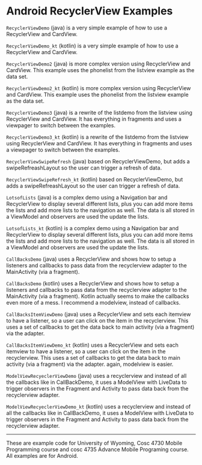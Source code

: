 Android RecyclerView Examples
==============

`RecyclerViewDemo` (java) is a very simple example of how to use a RecyclerView and CardView. 

`RecyclerViewDemo_kt` (kotlin) is a very simple example of how to use a RecyclerView and CardView.   

`RecyclerViewDemo2` (java) is more complex version using RecyclerView and CardView. This example uses the phonelist from the listview example as the data set.

`RecyclerViewDemo2_kt` (kotlin) is more complex version using RecyclerView and CardView. This example uses the phonelist from the listview example as the data set.

`RecyclerViewDemo3` (java) is a rewrite of the listdemo from the listview using RecyclerView and CardView. It has everything in fragments and uses a viewpager to switch between the examples.

`RecyclerViewDemo3_kt` (kotlin) is a rewrite of the listdemo from the listview using RecyclerView and CardView. It has everything in fragments and uses a viewpager to switch between the examples.

`RecyclerViewSwipeRefresh` (java) based on RecyclerViewDemo, but adds a swipeRefreashLayout so the user can trigger a refresh of data.

`RecyclerViewSwipeRefresh_kt` (kotlin) based on RecyclerViewDemo, but adds a swipeRefreashLayout so the user can trigger a refresh of data.

`LotsofLists` (java) is a complex demo using a Navigation bar and RecyclerView to display several different lists, plus you can add more items the lists and add more lists to the navigation as well.  The data is all stored in a ViewModel and observers are used the update the lists.

`LotsofLists_kt` (kotlin) is a complex demo using a Navigation bar and RecyclerView to display several different lists, plus you can add more items the lists and add more lists to the navigation as well.  The data is all stored in a ViewModel and observers are used the update the lists.

`CallBacksDemo` (java) uses a RecyclerView and shows how to setup a listeners and callbacks to pass data from the recyclerview adapter to the MainActivity (via a fragment).

`CallBacksDemo` (kotlin) uses a RecyclerView and shows how to setup a listeners and callbacks to pass data from the recyclerview adapter to the MainActivity (via a fragment). Kotlin actually seems to make the callbacks even more of a mess.  I recommend a modelview, instead of callbacks.

`CallBacksItemViewDemo` (java) uses a RecyclerView and sets each itemview to have a listener, so a user can click on the item in the recyclerview.  This uses a set of callbacks to get the data back to main activity (via a fragment) via the adapter.  

`CallBacksItemViewDemo_kt` (kotlin) uses a RecyclerView and sets each itemview to have a listener, so a user can click on the item in the recyclerview.  This uses a set of callbacks to get the data back to main activity (via a fragment) via the adapter.  again, modelview is easier.

`ModelViewRecyeclerViewDemo` (java) uses a recyclerview and instead of all the callbacks like in CallBackDemo, it uses a ModelView with LiveData to trigger observers in the Fragment and Activity to pass data back from the recyclerview adapter.

`ModelViewRecyeclerViewDemo_kt` (kotlin) uses a recyclerview and instead of all the callbacks like in CallBackDemo, it uses a ModelView with LiveData to trigger observers in the Fragment and Activity to pass data back from the recyclerview adapter.

---

These are example code for University of Wyoming, Cosc 4730 Mobile Programming course and cosc 4735 Advance Mobile Programing course. 
All examples are for Android.
